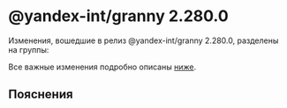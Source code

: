 # @yandex-int/granny 2.280.0

<!-- ЧЕЛОВЕЧЕСКОЕ ВСТУПЛЕНИЕ -->

Изменения, вошедшие в релиз @yandex-int/granny 2.280.0, разделены на группы:

Все важные изменения подробно описаны [ниже](#Пояснения).

## Пояснения

